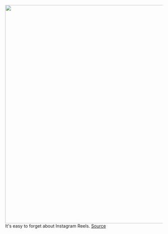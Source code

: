 <img src='https://cdn.vox-cdn.com/thumbor/iCg0iSLF_tVXYUJSN7hyLJktU4I=/0x0:2040x1360/1200x800/filters:focal(857x517:1183x843)/cdn.vox-cdn.com/uploads/chorus_image/image/67192689/acastro_200803_1777_tikTok_0001.0.0.jpg' width='700px' /><br/>
It's easy to forget about Instagram Reels.
<a href='https://www.theverge.com/21362382/tiktok-reels-for-you-page-algorithm-instagram-paradox-choice-streaming'> Source <a/>